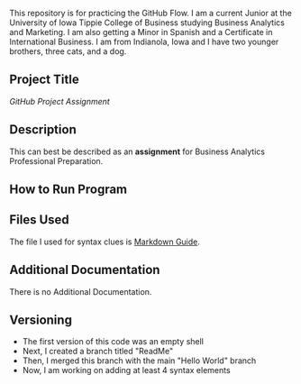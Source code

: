 This repository is for practicing the GitHub Flow.
I am a current Junior at the University of Iowa Tippie College of Business studying Business Analytics and Marketing. I am also getting a Minor in Spanish and a Certificate in International Business. I am from Indianola, Iowa and I have two younger brothers, three cats, and a dog.

## Project Title
_GitHub Project Assignment_

## Description
This can best be described as an __assignment__ for Business Analytics Professional Preparation.

## How to Run Program


## Files Used
The file I used for syntax clues is [Markdown Guide](https://www.markdownguide.org/basic-syntax/#headings).

## Additional Documentation
There is no Additional Documentation.

## Versioning
- The first version of this code was an empty shell
- Next, I created a branch titled "ReadMe"
- Then, I merged this branch with the main "Hello World" branch
- Now, I am working on adding at least 4 syntax elements
